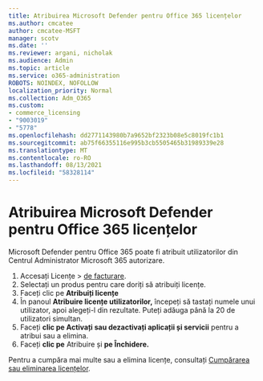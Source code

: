 ```yaml
---
title: Atribuirea Microsoft Defender pentru Office 365 licențelor
ms.author: cmcatee
author: cmcatee-MSFT
manager: scotv
ms.date: ''
ms.reviewer: argani, nicholak
ms.audience: Admin
ms.topic: article
ms.service: o365-administration
ROBOTS: NOINDEX, NOFOLLOW
localization_priority: Normal
ms.collection: Adm_O365
ms.custom:
- commerce_licensing
- "9003019"
- "5778"
ms.openlocfilehash: dd2771143980b7a9652bf2323b08e5c8019fc1b1
ms.sourcegitcommit: ab75f66355116e995b3cb5505465b31989339e28
ms.translationtype: MT
ms.contentlocale: ro-RO
ms.lasthandoff: 08/13/2021
ms.locfileid: "58328114"
---
```

# <a name="assign-microsoft-defender-for-office-365-licenses"></a>Atribuirea Microsoft Defender pentru Office 365 licențelor

Microsoft Defender pentru Office 365 poate fi atribuit utilizatorilor din Centrul Administrator Microsoft 365 autorizare.

1. Accesați Licențe  >  [de facturare](https://go.microsoft.com/fwlink/p/?linkid=842264).
2. Selectați un produs pentru care doriți să atribuiți licențe.
3. Faceți clic pe **Atribuiți licențe**
4. În panoul **Atribuire licențe utilizatorilor,**  începeți să tastați numele unui utilizator, apoi alegeți-l din rezultate. Puteți adăuga până la 20 de utilizatori simultan.
5. Faceți **clic pe Activați sau dezactivați aplicații și servicii**  pentru a atribui sau a elimina.
6. Faceți **clic pe** Atribuire și **pe Închidere.**

Pentru a cumpăra mai multe sau a elimina licențe, consultați [Cumpărarea sau eliminarea licențelor](https://docs.microsoft.com/microsoft-365/commerce/licenses/buy-licenses#buy-or-remove-licenses-for-your-business-subscription).